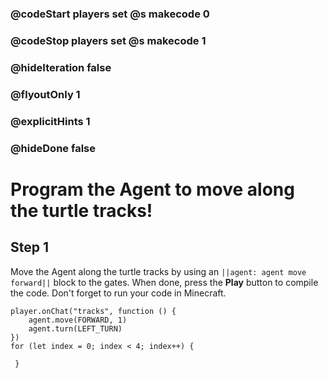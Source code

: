 ### @codeStart players set @s makecode 0
### @codeStop players set @s makecode 1

### @hideIteration false 
### @flyoutOnly 1
### @explicitHints 1
### @hideDone false

# Program the Agent to move along the turtle tracks!

## Step 1
Move the Agent along the turtle tracks by using an ``||agent: agent move forward||`` block to the gates. When done, press the **Play** button to compile the code. Don't forget to run your code in Minecraft. 

```blocks
player.onChat("tracks", function () {
    agent.move(FORWARD, 1)
    agent.turn(LEFT_TURN)
})
for (let index = 0; index < 4; index++) {
    	
 }
``` 
